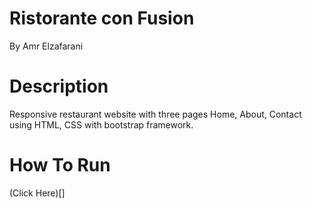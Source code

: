# Ristorante con Fusion 

By Amr Elzafarani 

# Description

Responsive restaurant website with three pages Home, About, Contact using HTML, CSS with bootstrap framework.

# How To Run

(Click Here)[]

